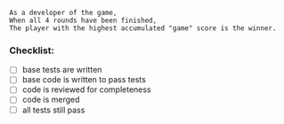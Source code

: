 ```
As a developer of the game,
When all 4 rounds have been finished,
The player with the highest accumulated "game" score is the winner.
```

### Checklist:

- [ ] base tests are written
- [ ] base code is written to pass tests
- [ ] code is reviewed for completeness
- [ ] code is merged
- [ ] all tests still pass
